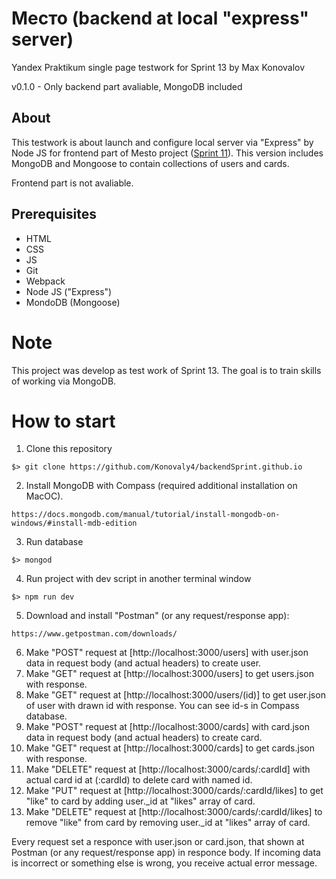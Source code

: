 # Место (backend at local "express" server)
Yandex Praktikum single page testwork for Sprint 13 by Max Konovalov

v0.1.0 - Only backend part avaliable, MongoDB included

## About
This testwork is about launch and configure local server via "Express" by Node JS for frontend part of Mesto project ([Sprint 11](https://konovaly4.github.io/Praktikum_sprint_11.github.io/)). This version includes MongoDB and Mongoose to contain collections of users and cards.

Frontend part is not avaliable.

## Prerequisites

- HTML
- CSS
- JS
- Git
- Webpack
- Node JS ("Express")
- MondoDB (Mongoose)

# Note
This project was develop as test work of Sprint 13. The goal is to train skills of working via MongoDB. 

# How to start
1. Clone this repository
```
$> git clone https://github.com/Konovaly4/backendSprint.github.io
```
2. Install MongoDB with Compass (required additional installation on MacOC).
```
https://docs.mongodb.com/manual/tutorial/install-mongodb-on-windows/#install-mdb-edition
```
3. Run database
```
$> mongod
```
4. Run project with dev script in another terminal window
```
$> npm run dev
```
5. Download and install "Postman" (or any request/response app):
```
https://www.getpostman.com/downloads/
```
6. Make "POST" request at [http://localhost:3000/users] with user.json data in request body (and actual headers) to create user.
7. Make "GET" request at [http://localhost:3000/users] to get users.json with response.
8. Make "GET" request at [http://localhost:3000/users/(id)] to get user.json of user with drawn id with response. You can see id-s in Compass database.
9. Make "POST" request at [http://localhost:3000/cards] with card.json data in request body (and actual headers) to create card.
10. Make "GET" request at [http://localhost:3000/cards] to get cards.json with response.
11. Make "DELETE" request at [http://localhost:3000/cards/:cardId] with actual card id at (:cardId) to delete card with named id.
12. Make "PUT" request at [http://localhost:3000/cards/:cardId/likes] to get "like" to card by adding user._id at "likes" array of card.
13. Make "DELETE" request at [http://localhost:3000/cards/:cardId/likes] to remove "like" from card by removing user._id at "likes" array of card.

Every request set a responce with user.json or card.json, that shown at Postman (or any request/response app) in responce body.
If incoming data is incorrect or something else is wrong, you receive actual error message.

